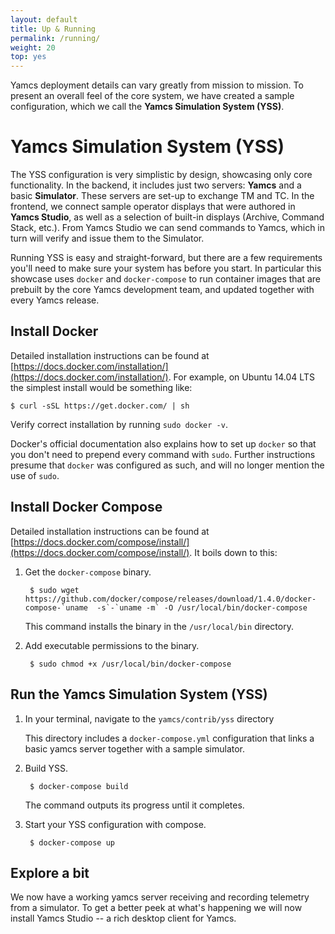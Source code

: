```yaml
---
layout: default
title: Up & Running
permalink: /running/
weight: 20
top: yes
---
```


Yamcs deployment details can vary greatly from mission to mission. To present an overall feel of the core system, we have created a sample configuration, which we call the **Yamcs Simulation System (YSS)**.

# Yamcs Simulation System (YSS)

The YSS configuration is very simplistic by design, showcasing only core functionality. In the backend, it includes just two servers: **Yamcs** and a basic **Simulator**. These servers are set-up to exchange TM and TC. In the frontend, we connect sample operator displays that were authored in **Yamcs Studio**, as well as a selection of built-in displays (Archive, Command Stack, etc.). From Yamcs Studio we can send commands to Yamcs, which in turn will verify and issue them to the Simulator.

Running YSS is easy and straight-forward, but there are a few requirements you'll need to make sure your system has before you start. In particular this showcase uses `docker` and `docker-compose` to run container images that are prebuilt by the core Yamcs development team, and updated together with every Yamcs release.

## Install Docker

Detailed installation instructions can be found at [https://docs.docker.com/installation/](https://docs.docker.com/installation/). For example, on Ubuntu 14.04 LTS the simplest install would be something like:

    $ curl -sSL https://get.docker.com/ | sh

Verify correct installation by running `sudo docker -v`.

Docker's official documentation also explains how to set up `docker` so that you don't need to prepend every command with `sudo`. Further instructions presume that `docker` was configured as such, and will no longer mention the use of `sudo`. 

## Install Docker Compose

Detailed installation instructions can be found at [https://docs.docker.com/compose/install/](https://docs.docker.com/compose/install/). It boils down to this:

1. Get the `docker-compose` binary.

        $ sudo wget https://github.com/docker/compose/releases/download/1.4.0/docker-compose-`uname  -s`-`uname -m` -O /usr/local/bin/docker-compose

    This command installs the binary in the `/usr/local/bin` directory. 
	
2. Add executable permissions to the binary.

        $ sudo chmod +x /usr/local/bin/docker-compose
		
## Run the Yamcs Simulation System (YSS)

1. In your terminal, navigate to the `yamcs/contrib/yss` directory

    This directory includes a `docker-compose.yml` configuration that
    links a basic yamcs server together with a sample simulator.

2. Build YSS.

        $ docker-compose build
		
    The command outputs its progress until it completes.

4. Start your YSS configuration with compose.

        $ docker-compose up   
	
## Explore a bit

We now have a working yamcs server receiving and recording telemetry from a simulator. To get a better peek at what's happening we will now install Yamcs Studio -- a rich desktop client for Yamcs.
